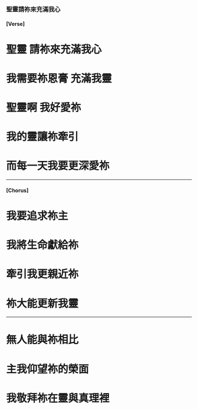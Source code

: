 
###  聖靈請祢來充滿我心

#### [Verse]
# 聖靈 請祢來充滿我心 
# 我需要祢恩膏 充滿我靈 
# 聖靈啊 我好愛祢 
# 我的靈讓祢牽引 
# 而每一天我要更深愛祢 

---

#### [Chorus]
# 我要追求祢主 
# 我將生命獻給祢
# 牽引我更親近祢 
# 祢大能更新我靈 

---

# 無人能與祢相比 
# 主我仰望祢的榮面 
# 我敬拜祢在靈與真理裡